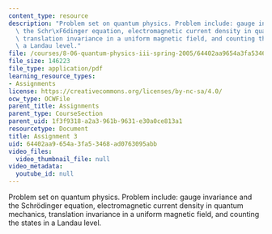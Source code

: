 ```yaml
---
content_type: resource
description: "Problem set on quantum physics. Problem include: gauge invariance and\
  \ the Schr\xF6dinger equation, electromagnetic current density in quantum mechanics,\
  \ translation invariance in a uniform magnetic field, and counting the states in\
  \ a Landau level."
file: /courses/8-06-quantum-physics-iii-spring-2005/64402aa9654a3fa53468ad0763095abb_ps3.pdf
file_size: 146223
file_type: application/pdf
learning_resource_types:
- Assignments
license: https://creativecommons.org/licenses/by-nc-sa/4.0/
ocw_type: OCWFile
parent_title: Assignments
parent_type: CourseSection
parent_uid: 1f3f9318-a2a3-961b-9631-e30a0ce813a1
resourcetype: Document
title: Assignment 3
uid: 64402aa9-654a-3fa5-3468-ad0763095abb
video_files:
  video_thumbnail_file: null
video_metadata:
  youtube_id: null
---
```

Problem set on quantum physics. Problem include: gauge invariance and the Schrödinger equation, electromagnetic current density in quantum mechanics, translation invariance in a uniform magnetic field, and counting the states in a Landau level.